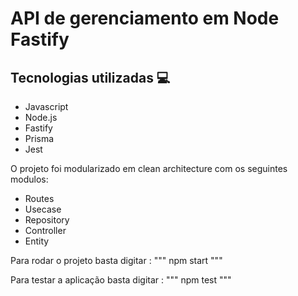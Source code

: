 # API de gerenciamento em Node Fastify

## Tecnologias utilizadas 💻

<ul>
  <li>Javascript</li>
  <li>Node.js</li>
  <li>Fastify</li>
  <li>Prisma</li>
  <li>Jest</li>
</ul>

O projeto foi modularizado em clean architecture com os seguintes modulos:

<ul>
  <li>Routes</li>
  <li>Usecase</li>
  <li>Repository</li>
  <li>Controller</li>
  <li>Entity</li>
</ul>

Para rodar o projeto basta digitar :
"""
npm start
"""

Para testar a aplicação basta digitar : 
"""
npm test
"""
